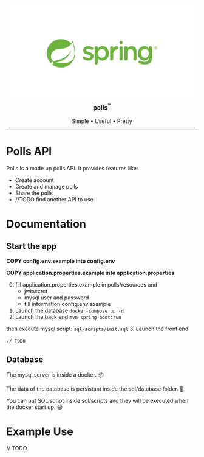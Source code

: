 <!-- Project Logo -->
<h3 align="center">
<a href="/" style="text-decoration: none">
  <img src='readme-image/img.png' width=1200>
  <br/>
  polls<sup>&#153;</sup>
</a></h3>

<!-- Bullets -->
<p align="center">
  Simple &bull;
  Useful &bull;
  Pretty
</p>

-----
# Polls API
Polls is a made up polls API. It provides features like:
- Create account
- Create and manage polls
- Share the polls
- //TODO find another API to use

# Documentation
## Start the app
**COPY config.env.example into config.env**

**COPY application.properties.example into application.properties**

0. fill application.properties.example in polls/resources and 
     - jwtsecret
     - mysql user and password
   - fill information config.env.example
1. Launch the database
    `docker-compose up -d`
2. Launch the back end
   `mvn spring-boot:run`
   
then execute mysql script: `sql/scripts/init.sql`
3. Launch the front end
   
   `// TODO`

## Database
The mysql server is inside a docker. 📦

The data of the database is persistant inside the sql/database folder. :rocket: 

You can put SQL script inside sql/scripts and they will be executed when the docker start up. :smile:





# Example Use
// TODO
